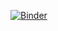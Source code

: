 [![Binder](https://mybinder.org/badge_logo.svg)](https://mybinder.org/v2/gh/jfeist/ticksheet_maker/HEAD?urlpath=voila%2Frender%2Fticksheet_maker.ipynb)
